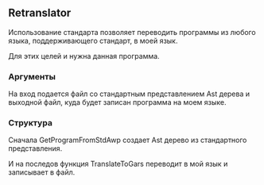 ## Retranslator

Использование стандарта позволяет переводить программы из любого языка, поддерживающего стандарт, в моей язык.

Для этих целей и нужна данная программа. 

### Аргументы
На вход подается файл со стандартным представлением Ast дерева и выходной файл, куда будет записан программа на моем языке.

### Структура

Сначала GetProgramFromStdAwp создает Ast дерево из стандартного представления.

И на последов функция TranslateToGars переводит в мой язык и записывает в файл.